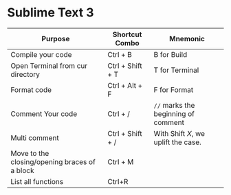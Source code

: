 # Sublime Text 3

|Purpose						 |Shortcut Combo  |Mnemonic		 |
|--------------------------------|----------------|--------------|
|Compile your code 				 |Ctrl + B 		  |B for Build	 |
|Open Terminal from cur directory|Ctrl + Shift + T|T for Terminal|
|Format code 					 |Ctrl + Alt + F  |F for Format  |
|Comment Your code 				 | Ctrl + /		  |`//` marks the beginning of comment|
|Multi comment 					 |Ctrl + Shift + /| With Shift *X*, we uplift the case.|
|Move to the closing/opening braces of a block|Ctrl + M||
|List all functions|Ctrl+R||